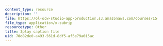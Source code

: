 ```yaml
---
content_type: resource
description: ''
file: https://ol-ocw-studio-app-production.s3.amazonaws.com/courses/15-071-the-analytics-edge-spring-2017/70d82de0a493561d8df5af5e79a015ac_iJvEgQkLjow.vtt
file_type: application/x-subrip
resourcetype: Other
title: 3play caption file
uid: 70d82de0-a493-561d-8df5-af5e79a015ac
---
```

